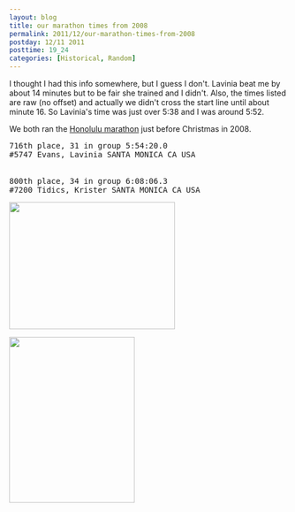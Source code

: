 ```yaml
---
layout: blog
title: our marathon times from 2008
permalink: 2011/12/our-marathon-times-from-2008
postday: 12/11 2011
posttime: 19_24
categories: [Historical, Random]
---
```


I thought I had this info somewhere, but I guess I don't. Lavinia beat me by about 14 minutes but to be fair she trained and I didn't. Also, the times listed are raw (no offset) and actually we didn't cross the start line until about minute 16. So Lavinia's time was just over 5:38 and I was around 5:52.


We both ran the <a href="http://www.honolulumarathon.org/" target="_blank">Honolulu marathon</a> just before Christmas in 2008.
<pre>
716th place, 31 in group 5:54:20.0
#5747 Evans, Lavinia SANTA MONICA CA USA
  

800th place, 34 in group 6:08:06.3
#7200 Tidics, Krister SANTA MONICA CA USA
</pre>

<a href="http://blog.kristeraxel.com/wp-content/uploads/2011/12/Scan-111150000.jpg"><img src="http://blog.kristeraxel.com/wp-content/uploads/2011/12/Scan-111150000-e1323656869340-300x230.jpg" alt="" title="Scan 111150000" width="300" height="230" class="aligncenter size-medium wp-image-1567" /></a>

<a href="http://blog.kristeraxel.com/wp-content/uploads/2011/12/CCF13012009_00002.jpg"><img src="http://blog.kristeraxel.com/wp-content/uploads/2011/12/CCF13012009_00002-227x300.jpg" alt="" title="CCF13012009_00002" width="227" height="300" class="aligncenter size-medium wp-image-1568" /></a>
